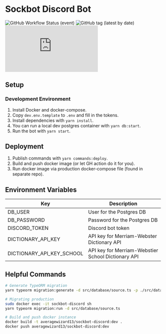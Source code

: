 # Sockbot Discord Bot

![GitHub Workflow Status (event)](https://img.shields.io/github/workflow/status/NeonWizard/sockbot-discord/Test,%20build%20and%20publish%20application%20to%20Docker%20Hub?event=push)
![GitHub tag (latest by date)](https://img.shields.io/github/v/tag/NeonWizard/sockbot-discord?label=version)
[![License: GPL-3.0](https://img.shields.io/github/license/NeonWizard/chatzy.js)](https://opensource.org/licenses/GPL-3.0)

## Setup

### Development Environment

1. Install Docker and docker-compose.
2. Copy `dev.env.template` to `.env` and fill in the tokens.
3. Install dependencies with `yarn install`.
4. You can run a local dev postgres container with `yarn db:start`.
5. Run the bot with `yarn start`.

## Deployment

1. Publish commands with `yarn commands:deploy`.
2. Build and push docker image (or let GH action do it for you).
3. Run docker image via production docker-compose file (found in separate repo).

## Environment Variables

| Key                       | Description                                        |
| ------------------------- | -------------------------------------------------- |
| DB_USER                   | User for the Postgres DB                           |
| DB_PASSWORD               | Password for the Postgres DB                       |
| DISCORD_TOKEN             | Discord bot token                                  |
| DICTIONARY_API_KEY        | API key for Merriam-Webster Dictionary API         |
| DICTIONARY_API_KEY_SCHOOL | API key for Merriam-Webstier School Dictionary API |

## Helpful Commands

```bash
# Generate TypeORM migration
yarn typeorm migration:generate -d src/database/source.ts -p ./src/database/migrations/MIGRATION_NAME

# Migrating production
sudo docker exec -it sockbot-discord sh
yarn typeorm migration:run -d src/database/source.ts

# Build and push docker instance
docker build -t averagewizard13/sockbot-discord:dev .
docker push averagewizard13/sockbot-discord:dev
```
